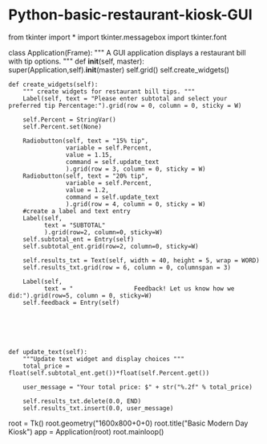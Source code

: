 # Python-basic-restaurant-kiosk-GUI
from tkinter import *
import tkinter.messagebox
import tkinter.font

class Application(Frame):
    """ A GUI application displays a restaurant bill with tip options. """
    def __init__(self, master):
        super(Application,self).__init__(master)
        self.grid()
        self.create_widgets()

    def create_widgets(self):
        """ create widgets for restaurant bill tips. """
        Label(self, text = "Please enter subtotal and select your preferred tip Percentage:").grid(row = 0, column = 0, sticky = W)

        self.Percent = StringVar()
        self.Percent.set(None)

        Radiobutton(self, text = "15% tip",
                    variable = self.Percent,
                    value = 1.15,
                    command = self.update_text
                    ).grid(row = 3, column = 0, sticky = W)
        Radiobutton(self, text = "20% tip",
                    variable = self.Percent,
                    value = 1.2,
                    command = self.update_text
                    ).grid(row = 4, column = 0, sticky = W)
        #create a label and text entry
        Label(self,
              text = "SUBTOTAL"
              ).grid(row=2, column=0, sticky=W)
        self.subtotal_ent = Entry(self)
        self.subtotal_ent.grid(row=2, column=0, sticky=W)
        
        self.results_txt = Text(self, width = 40, height = 5, wrap = WORD)
        self.results_txt.grid(row = 6, column = 0, columnspan = 3)

        Label(self,
              text = "                 Feedback! Let us know how we did:").grid(row=5, column = 0, sticky=W)
        self.feedback = Entry(self)
        
    

        
        
                    
    def update_text(self):
        """Update text widget and display choices """
        total_price = float(self.subtotal_ent.get())*float(self.Percent.get())

        user_message = "Your total price: $" + str("%.2f" % total_price)
                              
        self.results_txt.delete(0.0, END)
        self.results_txt.insert(0.0, user_message)
        

root = Tk()
root.geometry("1600x800+0+0)
root.title("Basic Modern Day Kiosk")
app = Application(root)
root.mainloop()
